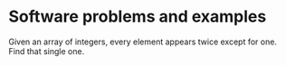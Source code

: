 # Software problems and examples

Given an array of integers, every element appears twice except for one. Find that single one.